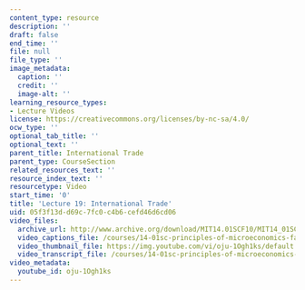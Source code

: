 ```yaml
---
content_type: resource
description: ''
draft: false
end_time: ''
file: null
file_type: ''
image_metadata:
  caption: ''
  credit: ''
  image-alt: ''
learning_resource_types:
- Lecture Videos
license: https://creativecommons.org/licenses/by-nc-sa/4.0/
ocw_type: ''
optional_tab_title: ''
optional_text: ''
parent_title: International Trade
parent_type: CourseSection
related_resources_text: ''
resource_index_text: ''
resourcetype: Video
start_time: '0'
title: 'Lecture 19: International Trade'
uid: 05f3f13d-d69c-7fc0-c4b6-cefd46d6cd06
video_files:
  archive_url: http://www.archive.org/download/MIT14.01SCF10/MIT14_01SCF10_lec19_300k.mp4
  video_captions_file: /courses/14-01sc-principles-of-microeconomics-fall-2011/e5bf6b7d51f7573788fe0f562cbb82ce_oju-1Ogh1ks.vtt
  video_thumbnail_file: https://img.youtube.com/vi/oju-1Ogh1ks/default.jpg
  video_transcript_file: /courses/14-01sc-principles-of-microeconomics-fall-2011/7b94b1209fe40ae4ede446e6ed01129b_oju-1Ogh1ks.pdf
video_metadata:
  youtube_id: oju-1Ogh1ks
---
```

